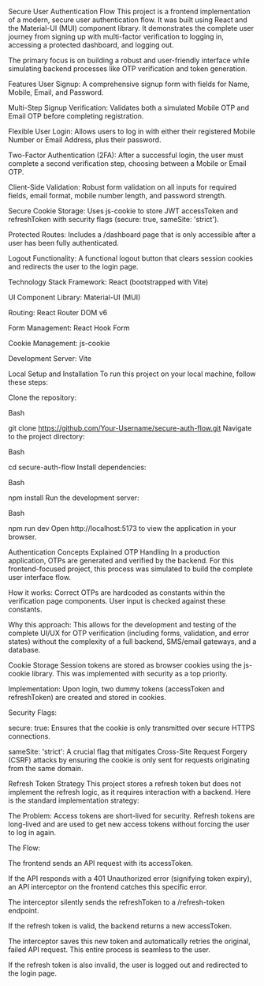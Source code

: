 Secure User Authentication Flow
This project is a frontend implementation of a modern, secure user authentication flow. It was built using React and the Material-UI (MUI) component library. It demonstrates the complete user journey from signing up with multi-factor verification to logging in, accessing a protected dashboard, and logging out.

The primary focus is on building a robust and user-friendly interface while simulating backend processes like OTP verification and token generation.

Features
User Signup: A comprehensive signup form with fields for Name, Mobile, Email, and Password.

Multi-Step Signup Verification: Validates both a simulated Mobile OTP and Email OTP before completing registration.

Flexible User Login: Allows users to log in with either their registered Mobile Number or Email Address, plus their password.

Two-Factor Authentication (2FA): After a successful login, the user must complete a second verification step, choosing between a Mobile or Email OTP.

Client-Side Validation: Robust form validation on all inputs for required fields, email format, mobile number length, and password strength.

Secure Cookie Storage: Uses js-cookie to store JWT accessToken and refreshToken with security flags (secure: true, sameSite: 'strict').

Protected Routes: Includes a /dashboard page that is only accessible after a user has been fully authenticated.

Logout Functionality: A functional logout button that clears session cookies and redirects the user to the login page.

Technology Stack
Framework: React (bootstrapped with Vite)

UI Component Library: Material-UI (MUI)

Routing: React Router DOM v6

Form Management: React Hook Form

Cookie Management: js-cookie

Development Server: Vite

Local Setup and Installation
To run this project on your local machine, follow these steps:

Clone the repository:

Bash

git clone https://github.com/Your-Username/secure-auth-flow.git
Navigate to the project directory:

Bash

cd secure-auth-flow
Install dependencies:

Bash

npm install
Run the development server:

Bash

npm run dev
Open http://localhost:5173 to view the application in your browser.

Authentication Concepts Explained
OTP Handling
In a production application, OTPs are generated and verified by the backend. For this frontend-focused project, this process was simulated to build the complete user interface flow.

How it works: Correct OTPs are hardcoded as constants within the verification page components. User input is checked against these constants.

Why this approach: This allows for the development and testing of the complete UI/UX for OTP verification (including forms, validation, and error states) without the complexity of a full backend, SMS/email gateways, and a database.

Cookie Storage
Session tokens are stored as browser cookies using the js-cookie library. This was implemented with security as a top priority.

Implementation: Upon login, two dummy tokens (accessToken and refreshToken) are created and stored in cookies.

Security Flags:

secure: true: Ensures that the cookie is only transmitted over secure HTTPS connections.

sameSite: 'strict': A crucial flag that mitigates Cross-Site Request Forgery (CSRF) attacks by ensuring the cookie is only sent for requests originating from the same domain.

Refresh Token Strategy
This project stores a refresh token but does not implement the refresh logic, as it requires interaction with a backend. Here is the standard implementation strategy:

The Problem: Access tokens are short-lived for security. Refresh tokens are long-lived and are used to get new access tokens without forcing the user to log in again.

The Flow:

The frontend sends an API request with its accessToken.

If the API responds with a 401 Unauthorized error (signifying token expiry), an API interceptor on the frontend catches this specific error.

The interceptor silently sends the refreshToken to a /refresh-token endpoint.

If the refresh token is valid, the backend returns a new accessToken.

The interceptor saves this new token and automatically retries the original, failed API request. This entire process is seamless to the user.

If the refresh token is also invalid, the user is logged out and redirected to the login page.

